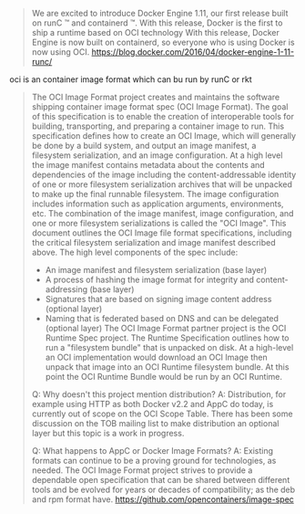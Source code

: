 > We are excited to introduce Docker Engine 1.11, our first release built on runC ™ and containerd ™. With this release, Docker is the first to ship a runtime based on OCI technology
> With this release, Docker Engine is now built on containerd, so everyone who is using Docker is now using OCI.
> https://blog.docker.com/2016/04/docker-engine-1-11-runc/

oci is an container image format which can bu run by runC or rkt

> The OCI Image Format project creates and maintains the software shipping container image format spec (OCI Image Format). The goal of this specification is to enable the creation of interoperable tools for building, transporting, and preparing a container image to run.
> This specification defines how to create an OCI Image, which will generally be done by a build system, and output an image manifest, a filesystem serialization, and an image configuration. At a high level the image manifest contains metadata about the contents and dependencies of the image including the content-addressable identity of one or more filesystem serialization archives that will be unpacked to make up the final runnable filesystem. The image configuration includes information such as application arguments, environments, etc. The combination of the image manifest, image configuration, and one or more filesystem serializations is called the "OCI Image".
> This document outlines the OCI Image file format specifications, including the critical filesystem serialization and image manifest described above.
> The high level components of the spec include:
> - An image manifest and filesystem serialization (base layer)
> - A process of hashing the image format for integrity and content-addressing (base layer)
> - Signatures that are based on signing image content address (optional layer)
> - Naming that is federated based on DNS and can be delegated (optional layer)
> The OCI Image Format partner project is the OCI Runtime Spec project. The Runtime Specification outlines how to run a "filesystem bundle" that is unpacked on disk. At a high-level an OCI implementation would download an OCI Image then unpack that image into an OCI Runtime filesystem bundle. At this point the OCI Runtime Bundle would be run by an OCI Runtime.
>
> Q: Why doesn't this project mention distribution?
> A: Distribution, for example using HTTP as both Docker v2.2 and AppC do today, is currently out of scope on the OCI Scope Table. There has been some discussion on the TOB mailing list to make distribution an optional layer but this topic is a work in progress.
>
> Q: What happens to AppC or Docker Image Formats?
> A: Existing formats can continue to be a proving ground for technologies, as needed. The OCI Image Format project strives to provide a dependable open specification that can be shared between different tools and be evolved for years or decades of compatibility; as the deb and rpm format have.
> https://github.com/opencontainers/image-spec
